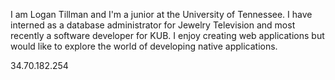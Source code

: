 I am Logan Tillman and I'm a junior at the University of Tennessee. I have interned as a database administrator for Jewelry Television and most recently a software developer for KUB. I enjoy creating web applications but would like to explore the world of developing native applications.

34.70.182.254